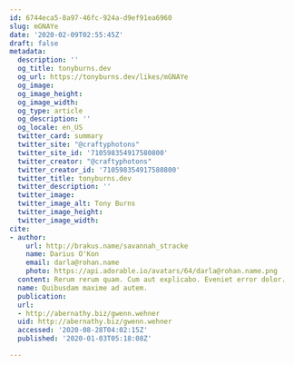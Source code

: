 ```yaml
---
id: 6744eca5-8a97-46fc-924a-d9ef91ea6960
slug: mGNAYe
date: '2020-02-09T02:55:45Z'
draft: false
metadata:
  description: ''
  og_title: tonyburns.dev
  og_url: https://tonyburns.dev/likes/mGNAYe
  og_image: 
  og_image_height: 
  og_image_width: 
  og_type: article
  og_description: ''
  og_locale: en_US
  twitter_card: summary
  twitter_site: "@craftyphotons"
  twitter_site_id: '710598354917580800'
  twitter_creator: "@craftyphotons"
  twitter_creator_id: '710598354917580800'
  twitter_title: tonyburns.dev
  twitter_description: ''
  twitter_image: 
  twitter_image_alt: Tony Burns
  twitter_image_height: 
  twitter_image_width: 
cite:
- author:
    url: http://brakus.name/savannah_stracke
    name: Darius O'Kon
    email: darla@rohan.name
    photo: https://api.adorable.io/avatars/64/darla@rohan.name.png
  content: Rerum rerum quam. Cum aut explicabo. Eveniet error dolor.
  name: Quibusdam maxime ad autem.
  publication: 
  url:
  - http://abernathy.biz/gwenn.wehner
  uid: http://abernathy.biz/gwenn.wehner
  accessed: '2020-08-28T04:02:15Z'
  published: '2020-01-03T05:18:08Z'

---
```



